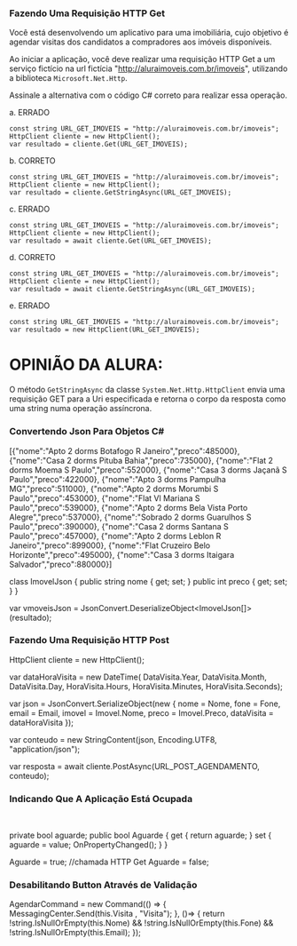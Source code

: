 ﻿### Fazendo Uma Requisição HTTP Get ###

Você está desenvolvendo um aplicativo para uma imobiliária,
cujo objetivo é agendar visitas dos candidatos a compradores
aos imóveis disponíveis.

Ao iniciar a aplicação, você deve realizar uma requisição
HTTP Get a um serviço fictício na url fictícia "http://aluraimoveis.com.br/imoveis",
utilizando a biblioteca `Microsoft.Net.Http`.

Assinale a alternativa com o código C# correto para realizar
essa operação.

a. ERRADO
```
const string URL_GET_IMOVEIS = "http://aluraimoveis.com.br/imoveis";
HttpClient cliente = new HttpClient();
var resultado = cliente.Get(URL_GET_IMOVEIS);
```

b. CORRETO
```
const string URL_GET_IMOVEIS = "http://aluraimoveis.com.br/imoveis";
HttpClient cliente = new HttpClient();
var resultado = cliente.GetStringAsync(URL_GET_IMOVEIS);
```

c. ERRADO
```
const string URL_GET_IMOVEIS = "http://aluraimoveis.com.br/imoveis";
HttpClient cliente = new HttpClient();
var resultado = await cliente.Get(URL_GET_IMOVEIS);
```

d. CORRETO
```
const string URL_GET_IMOVEIS = "http://aluraimoveis.com.br/imoveis";
HttpClient cliente = new HttpClient();
var resultado = await cliente.GetStringAsync(URL_GET_IMOVEIS);
```

e. ERRADO
```
const string URL_GET_IMOVEIS = "http://aluraimoveis.com.br/imoveis";
var resultado = new HttpClient(URL_GET_IMOVEIS);
```

OPINIÃO DA ALURA:
=================

O método `GetStringAsync` da classe `System.Net.Http.HttpClient` 
envia uma requisição GET para a Uri especificada e retorna o
corpo da resposta como uma string numa operação assíncrona.

### Convertendo Json Para Objetos C# ###

[{"nome":"Apto 2 dorms Botafogo R Janeiro","preco":485000},
{"nome":"Casa 2 dorms Pituba Bahia","preco":735000},
{"nome":"Flat 2 dorms Moema S Paulo","preco":552000},
{"nome":"Casa 3 dorms Jaçanã S Paulo","preco":422000},
{"nome":"Apto 3 dorms Pampulha MG","preco":511000},
{"nome":"Apto 2 dorms Morumbi S Paulo","preco":453000},
{"nome":"Flat Vl Mariana S Paulo","preco":539000},
{"nome":"Apto 2 dorms Bela Vista Porto Alegre","preco":537000},
{"nome":"Sobrado 2 dorms Guarulhos S Paulo","preco":390000},
{"nome":"Casa 2 dorms Santana S Paulo","preco":457000},
{"nome":"Apto 2 dorms Leblon R Janeiro","preco":899000},
{"nome":"Flat Cruzeiro Belo Horizonte","preco":495000},
{"nome":"Casa 3 dorms Itaigara Salvador","preco":880000}]

class ImovelJson
{
    public string nome { get; set; }
    public int preco { get; set; }
}

var vmoveisJson = JsonConvert.DeserializeObject<ImovelJson[]>(resultado);

### Fazendo Uma Requisição HTTP Post ###

HttpClient cliente = new HttpClient();

var dataHoraVisita = new DateTime(
    DataVisita.Year, DataVisita.Month, DataVisita.Day,
    HoraVisita.Hours, HoraVisita.Minutes, HoraVisita.Seconds);

var json = JsonConvert.SerializeObject(new
{
    nome = Nome,
    fone = Fone,
    email = Email,
    imovel = Imovel.Nome,
    preco = Imovel.Preco,
    dataVisita = dataHoraVisita
});

var conteudo = new StringContent(json, Encoding.UTF8, "application/json");

var resposta = await cliente.PostAsync(URL_POST_AGENDAMENTO, conteudo);

### Indicando Que A Aplicação Está Ocupada ###

<ActivityIndicator IsRunning="{Binding Aguarde}"
                    IsVisible="{Binding Aguarde}">            
</ActivityIndicator>

private bool aguarde;
public bool Aguarde
{
    get { return aguarde; }
    set
    {
        aguarde = value;
        OnPropertyChanged();
    }
}

Aguarde = true;
//chamada HTTP Get
Aguarde = false;

### Desabilitando Button Através de Validação ###

AgendarCommand = new Command(() =>
{
    MessagingCenter.Send<Visita>(this.Visita
        , "Visita");
}, ()=>
{
    return !string.IsNullOrEmpty(this.Nome)
        && !string.IsNullOrEmpty(this.Fone)
        && !string.IsNullOrEmpty(this.Email);
});
